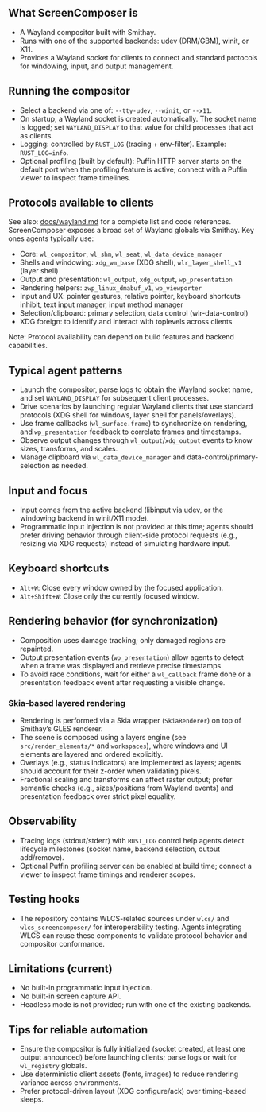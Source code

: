 ## What ScreenComposer is
- A Wayland compositor built with Smithay.
- Runs with one of the supported backends: udev (DRM/GBM), winit, or X11.
- Provides a Wayland socket for clients to connect and standard protocols for windowing, input, and output management.

## Running the compositor
- Select a backend via one of: `--tty-udev`, `--winit`, or `--x11`.
- On startup, a Wayland socket is created automatically. The socket name is logged; set `WAYLAND_DISPLAY` to that value for child processes that act as clients.
- Logging: controlled by `RUST_LOG` (tracing + env-filter). Example: `RUST_LOG=info`.
- Optional profiling (built by default): Puffin HTTP server starts on the default port when the profiling feature is active; connect with a Puffin viewer to inspect frame timelines.

## Protocols available to clients
See also: [docs/wayland.md](./docs/wayland.md) for a complete list and code references.
ScreenComposer exposes a broad set of Wayland globals via Smithay. Key ones agents typically use:
- Core: `wl_compositor`, `wl_shm`, `wl_seat`, `wl_data_device_manager`
- Shells and windowing: `xdg_wm_base` (XDG shell), `wlr_layer_shell_v1` (layer shell)
- Output and presentation: `wl_output`, `xdg_output`, `wp_presentation`
- Rendering helpers: `zwp_linux_dmabuf_v1`, `wp_viewporter`
- Input and UX: pointer gestures, relative pointer, keyboard shortcuts inhibit, text input manager, input method manager
- Selection/clipboard: primary selection, data control (wlr-data-control)
- XDG foreign: to identify and interact with toplevels across clients

Note: Protocol availability can depend on build features and backend capabilities.

## Typical agent patterns
- Launch the compositor, parse logs to obtain the Wayland socket name, and set `WAYLAND_DISPLAY` for subsequent client processes.
- Drive scenarios by launching regular Wayland clients that use standard protocols (XDG shell for windows, layer shell for panels/overlays).
- Use frame callbacks (`wl_surface.frame`) to synchronize on rendering, and `wp_presentation` feedback to correlate frames and timestamps.
- Observe output changes through `wl_output`/`xdg_output` events to know sizes, transforms, and scales.
- Manage clipboard via `wl_data_device_manager` and data-control/primary-selection as needed.

## Input and focus
- Input comes from the active backend (libinput via udev, or the windowing backend in winit/X11 mode).
- Programmatic input injection is not provided at this time; agents should prefer driving behavior through client-side protocol requests (e.g., resizing via XDG requests) instead of simulating hardware input.

## Keyboard shortcuts
- `Alt+W`: Close every window owned by the focused application.
- `Alt+Shift+W`: Close only the currently focused window.

## Rendering behavior (for synchronization)
- Composition uses damage tracking; only damaged regions are repainted.
- Output presentation events (`wp_presentation`) allow agents to detect when a frame was displayed and retrieve precise timestamps.
- To avoid race conditions, wait for either a `wl_callback` frame done or a presentation feedback event after requesting a visible change.

### Skia-based layered rendering
- Rendering is performed via a Skia wrapper (`SkiaRenderer`) on top of Smithay’s GLES renderer.
- The scene is composed using a layers engine (see `src/render_elements/*` and `workspaces`), where windows and UI elements are layered and ordered explicitly.
- Overlays (e.g., status indicators) are implemented as layers; agents should account for their z-order when validating pixels.
- Fractional scaling and transforms can affect raster output; prefer semantic checks (e.g., sizes/positions from Wayland events) and presentation feedback over strict pixel equality.

## Observability
- Tracing logs (stdout/stderr) with `RUST_LOG` control help agents detect lifecycle milestones (socket name, backend selection, output add/remove).
- Optional Puffin profiling server can be enabled at build time; connect a viewer to inspect frame timings and renderer scopes.

## Testing hooks
- The repository contains WLCS-related sources under `wlcs/` and `wlcs_screencomposer/` for interoperability testing. Agents integrating WLCS can reuse these components to validate protocol behavior and compositor conformance.

## Limitations (current)
- No built-in programmatic input injection.
- No built-in screen capture API.
- Headless mode is not provided; run with one of the existing backends.

## Tips for reliable automation
- Ensure the compositor is fully initialized (socket created, at least one output announced) before launching clients; parse logs or wait for `wl_registry` globals.
- Use deterministic client assets (fonts, images) to reduce rendering variance across environments.
- Prefer protocol-driven layout (XDG configure/ack) over timing-based sleeps.

